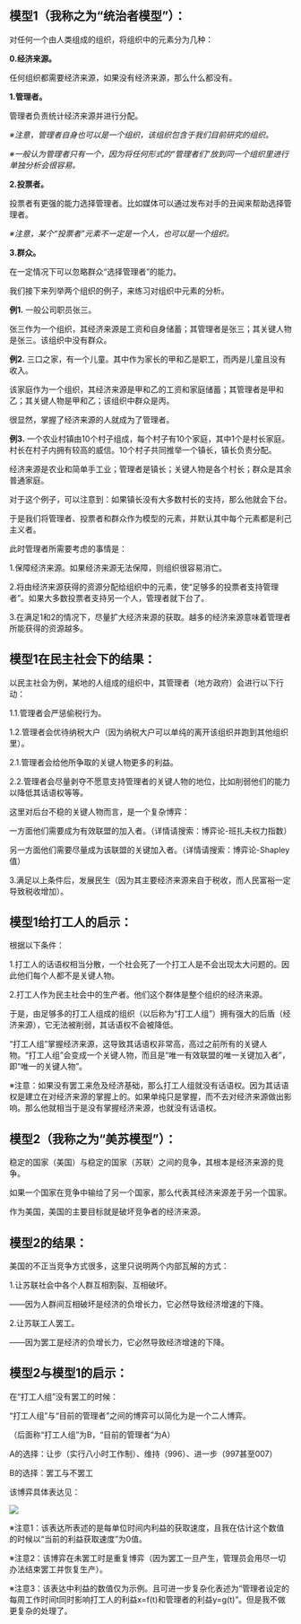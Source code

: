 模型1（我称之为“统治者模型”）：
---
对任何一个由人类组成的组织，将组织中的元素分为几种：

**0.经济来源。**

任何组织都需要经济来源，如果没有经济来源，那么什么都没有。

**1.管理者。**

管理者负责统计经济来源并进行分配。

*※注意，管理者自身也可以是一个组织，该组织包含于我们目前研究的组织。*

*※一般认为管理者只有一个，因为将任何形式的“管理者们”放到同一个组织里进行单独分析会很容易。*

**2.投票者。**

投票者有更强的能力选择管理者。比如媒体可以通过发布对手的丑闻来帮助选择管理者。

*※注意，某个“投票者”元素不一定是一个人，也可以是一个组织。*

**3.群众。**

在一定情况下可以忽略群众“选择管理者”的能力。

我们接下来列举两个组织的例子，来练习对组织中元素的分析。

**例1.** 一般公司职员张三。

张三作为一个组织，其经济来源是工资和自身储蓄；其管理者是张三；其关键人物是张三。该组织中没有群众。

**例2.** 三口之家，有一个儿童。其中作为家长的甲和乙是职工，而丙是儿童且没有收入。

该家庭作为一个组织，其经济来源是甲和乙的工资和家庭储蓄；其管理者是甲和乙；其关键人物是甲和乙；该组织中群众是丙。

很显然，掌握了经济来源的人就成为了管理者。

**例3.** 一个农业村镇由10个村子组成，每个村子有10个家庭，其中1个是村长家庭。村长在村子内拥有较高的威信。10个村子共同推举一个镇长，镇长负责分配。

经济来源是农业和简单手工业；管理者是镇长；关键人物是各个村长；群众是其余普通家庭。

对于这个例子，可以注意到：如果镇长没有大多数村长的支持，那么他就会下台。

于是我们将管理者、投票者和群众作为模型的元素，并默认其中每个元素都是利己主义者。

此时管理者所需要考虑的事情是：

1.保障经济来源。如果经济来源无法保障，则组织很容易消亡。

2.将由经济来源获得的资源分配给组织中的元素，使“足够多的投票者支持管理者”。如果大多数投票者支持另一个人，管理者就下台了。

3.在满足1和2的情况下，尽量扩大经济来源的获取。越多的经济来源意味着管理者所能获得的资源越多。

模型1在民主社会下的结果：
---
以民主社会为例，某地的人组成的组织中，其管理者（地方政府）会进行以下行动：

1.1.管理者会严惩偷税行为。

1.2.管理者会优待纳税大户（因为纳税大户可以单纯的离开该组织并跑到其他组织里）。

2.1.管理者会给他所争取的关键人物更多的利益。

2.2.管理者会尽量剥夺不愿意支持管理者的关键人物的地位，比如削弱他们的能力以降低其话语权等等。

这里对后台不稳的关键人物而言，是一个复杂博弈：

一方面他们需要成为有效联盟的加入者。（详情请搜索：博弈论-班扎夫权力指数）

另一方面他们需要尽量成为该联盟的关键加入者。（详情请搜索：博弈论-Shapley值）

3.满足以上条件后，发展民生（因为其主要经济来源来自于税收，而人民富裕一定导致税收增加）。

模型1给打工人的启示：
---
根据以下条件：

1.打工人的话语权相当分散，一个社会死了一个打工人是不会出现太大问题的。因此他们每个人都不是关键人物。

2.打工人作为民主社会中的生产者。他们这个群体是整个组织的经济来源。

于是，由足够多的打工人组成的组织（以后称为“打工人组”）拥有强大的后盾（经济来源），它无法被削弱，其话语权不会被降低。

“打工人组”掌握经济来源，这导致其话语权非常高，高过之前所有的关键人物。“打工人组”会变成一个关键人物，而且是“唯一有效联盟的唯一关键加入者”，即“唯一的关键人物”。

※注意：如果没有罢工来危及经济基础，那么打工人组就没有话语权。因为其话语权是建立在对经济来源的掌握上的。如果单纯只是掌握，而不去对经济来源做出影响。那么他就相当于是没有掌握经济来源，也就没有话语权。

模型2（我称之为“美苏模型”）：
---
稳定的国家（美国）与稳定的国家（苏联）之间的竞争，其根本是经济来源的竞争。

如果一个国家在竞争中输给了另一个国家，那么代表其经济来源差于另一个国家。

作为美国，美国的主要目标就是破坏竞争者的经济来源。

模型2的结果：
---
美国的不正当竞争方式很多，这里只说明两个内部瓦解的方式：

1.让苏联社会中各个人群互相割裂、互相破坏。

——因为人群间互相破坏是经济的负增长力，它必然导致经济增速的下降。

2.让苏联工人罢工。

——因为罢工是经济的负增长力，它必然导致经济增速的下降。

模型2与模型1的启示：
---
在“打工人组”没有罢工的时候：

“打工人组”与“目前的管理者”之间的博弈可以简化为是一个二人博弈。

（后面称“打工人组”为B，“目前的管理者”为A）

A的选择：让步（实行八小时工作制）、维持（996）、进一步（997甚至007）

B的选择：罢工与不罢工

该博弈具体表达见：

![](https://github.com/Independent-X/Article_Backup/blob/master/一般问题/劳工问题与劳动法/2021.1.14%20%E9%99%84%E4%BB%B6.png)

※注意1：该表达所表述的是每单位时间内利益的获取速度，且我在估计这个数值的时候以“当前的利益获取速度”为0值。

※注意2：该博弈在未罢工时是重复博弈（因为罢工一旦产生，管理员会用尽一切办法结束罢工并恢复生产）。

※注意3：该表达中利益的数值仅为示例。且可进一步复杂化表述为“管理者设定的每周工作时间t同时影响打工人的利益x=f(t)和管理者的利益y=g(t)”。但是我不做更复杂的处理了。
